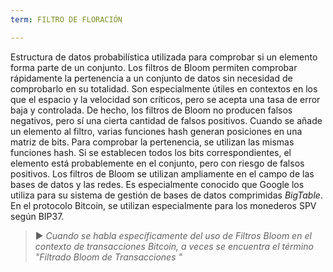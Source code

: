 ```yaml
---
term: FILTRO DE FLORACIÓN

---
```

Estructura de datos probabilística utilizada para comprobar si un elemento forma parte de un conjunto. Los filtros de Bloom permiten comprobar rápidamente la pertenencia a un conjunto de datos sin necesidad de comprobarlo en su totalidad. Son especialmente útiles en contextos en los que el espacio y la velocidad son críticos, pero se acepta una tasa de error baja y controlada. De hecho, los filtros de Bloom no producen falsos negativos, pero sí una cierta cantidad de falsos positivos. Cuando se añade un elemento al filtro, varias funciones hash generan posiciones en una matriz de bits. Para comprobar la pertenencia, se utilizan las mismas funciones hash. Si se establecen todos los bits correspondientes, el elemento está probablemente en el conjunto, pero con riesgo de falsos positivos. Los filtros de Bloom se utilizan ampliamente en el campo de las bases de datos y las redes. Es especialmente conocido que Google los utiliza para su sistema de gestión de bases de datos comprimidas *BigTable*. En el protocolo Bitcoin, se utilizan especialmente para los monederos SPV según BIP37.

> ► *Cuando se habla específicamente del uso de Filtros Bloom en el contexto de transacciones Bitcoin, a veces se encuentra el término "Filtrado Bloom de Transacciones "*